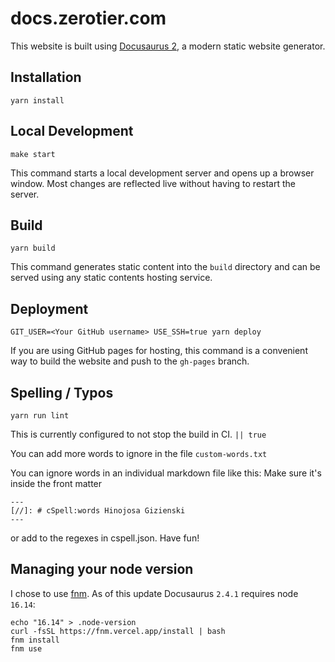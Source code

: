 # docs.zerotier.com

This website is built using [Docusaurus 2](https://docusaurus.io/), a modern static website generator.

## Installation

```console
yarn install
```

## Local Development

```console
make start
```

This command starts a local development server and opens up a browser window. Most changes are reflected live without having to restart the server.

## Build

```console
yarn build
```

This command generates static content into the `build` directory and can be served using any static contents hosting service.

## Deployment

```console
GIT_USER=<Your GitHub username> USE_SSH=true yarn deploy
```

If you are using GitHub pages for hosting, this command is a convenient way to build the website and push to the `gh-pages` branch.

## Spelling / Typos

``` console
yarn run lint
```

This is currently configured to not stop the build in CI. `|| true`

You can add more words to ignore in the file `custom-words.txt`

You can ignore words in an individual markdown file like this:
Make sure it's inside the front matter


``` console
---
[//]: # cSpell:words Hinojosa Gizienski
---
```

or add to the regexes in cspell.json. Have fun!

## Managing your node version

I chose to use [fnm](https://github.com/Schniz/fnm). As of this update Docusaurus `2.4.1` requires node `16.14`:

```
echo "16.14" > .node-version
curl -fsSL https://fnm.vercel.app/install | bash
fnm install
fnm use
```